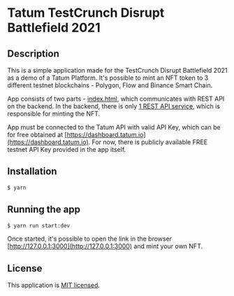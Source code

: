 # Tatum TestCrunch Disrupt Battlefield 2021

## Description

This is a simple application made for the TestCrunch Disrupt Battlefield 2021 as a demo of a Tatum Platform.
It's possible to mint an NFT token to 3 different testnet blockchains - Polygon, Flow and Binance Smart Chain.

App consists of two parts - [index.html](./client/index.html), which communicates with REST API on the backend.
In the backend, there is only [1 REST API service](./src/app.service.ts#L41), which is responsible for minting the NFT.

App must be connected to the Tatum API with valid API Key, which can be for free obtained at [https://dashboard.tatum.io](https://dashboard.tatum.io).
For now, there is publicly available FREE testnet API Key provided in the app itself.

## Installation

```bash
$ yarn
```

## Running the app

```bash
$ yarn run start:dev
```

Once started, it's possible to open the link in the browser [http://127.0.0.1:3000](http://127.0.0.1:3000) and mint your own NFT.

## License

This application is [MIT licensed](LICENSE).
